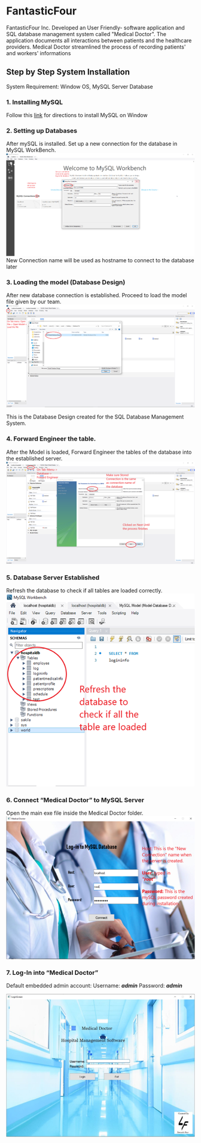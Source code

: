 # FantasticFour
FantasticFour Inc. Developed an User Friendly- software application and SQL database management system called "Medical Doctor". The application documents all interactions between patients and the healthcare providers. Medical Doctor streamlined the process of recording patients' and workers' informations

## Step by Step System Installation
System Requirement: Window OS, MySQL Server Database

### 1. Installing MySQL
Follow this [link](https://dev.mysql.com/doc/refman/8.0/en/windows-installation.html) for directions to install MySQL on Window

### 2. Setting up Databases
After mySQL is installed. Set up a new connection for the database in MySQL WorkBench.
![MySQL New Connection](https://github.com/congnguyen53/FantasticFour/blob/master/MDPic/newconnection.png)
New Connection name will be used as hostname to connect to the database later

### 3. Loading the model (Database Design)
After new database connection is established. Proceed to load the model file given by our team.
![Load Model](https://github.com/congnguyen53/FantasticFour/blob/master/MDPic/loadmodel.png)

This is the Database Design created for the SQL Database Management System.

### 4. Forward Engineer the table.
After the Model is loaded, Forward Engineer the tables of the database into the established server.
![Forward Engineer](https://github.com/congnguyen53/FantasticFour/blob/master/MDPic/forward%20engineer.png)

### 5. Database Server Established
Refresh the database to check if all tables are loaded correctly.
![Refresh](https://github.com/congnguyen53/FantasticFour/blob/master/MDPic/refresh.png)

### 6. Connect “Medical Doctor” to MySQL Server
Open the main exe file inside the Medical Doctor folder.
![Login SQL](https://github.com/congnguyen53/FantasticFour/blob/master/MDPic/SQLlogin.png)

### 7. Log-In into “Medical Doctor”
Default embedded admin account:
Username: __*admin*__
Password: __*admin*__

![Log-in](https://github.com/congnguyen53/FantasticFour/blob/master/MDPic/Login-Screen.JPG)


